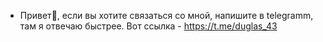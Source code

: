 - Привет👋, если вы хотите связаться со мной, напишите в telegramm, там я отвечаю быстрее. Вот ссылка - https://t.me/duglas_43

